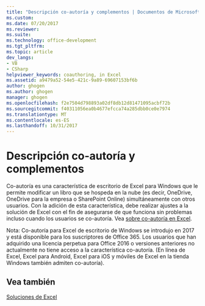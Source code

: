 ```yaml
---
title: "Descripción co-autoría y complementos | Documentos de Microsoft"
ms.custom: 
ms.date: 07/20/2017
ms.reviewer: 
ms.suite: 
ms.technology: office-development
ms.tgt_pltfrm: 
ms.topic: article
dev_langs:
- VB
- CSharp
helpviewer_keywords: coauthoring, in Excel
ms.assetid: a9479a52-54e5-421c-9a89-69607153bf6b
author: ghogen
ms.author: ghogen
manager: ghogen
ms.openlocfilehash: f2e7504d798893a02df8db12d81471095acbf72b
ms.sourcegitcommit: f40311056ea0b4677efcca74a285dbb0ce0e7974
ms.translationtype: MT
ms.contentlocale: es-ES
ms.lasthandoff: 10/31/2017
---
```

# <a name="understanding-coauthoring-and-add-ins"></a>Descripción co-autoría y complementos

Co-autoría es una característica de escritorio de Excel para Windows que le permite modificar un libro que se hospeda en la nube (es decir, OneDrive, OneDrive para la empresa o SharePoint Online) simultáneamente con otros usuarios. Con la adición de esta característica, debe realizar ajustes a la solución de Excel con el fin de asegurarse de que funciona sin problemas incluso cuando los usuarios se co-autoría. Vea [sobre co-autoría en Excel](https://msdn.microsoft.com/vba/excel-vba/articles/about-coauthoring-in-excel).

Nota: Co-autoría para Excel de escritorio de Windows se introdujo en 2017 y está disponible para los suscriptores de Office 365. Los usuarios que han adquirido una licencia perpetua para Office 2016 o versiones anteriores no actualmente no tiene acceso a la característica co-autoría. (En línea de Excel, Excel para Android, Excel para iOS y móviles de Excel en la tienda Windows también admiten co-autoría).

## <a name="see-also"></a>Vea también
[Soluciones de Excel](./excel-solutions.md)
